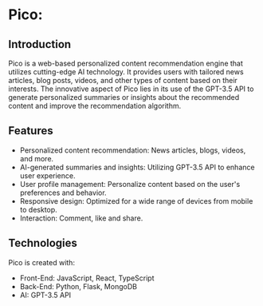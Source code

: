 # Pico: 
 
## Introduction 
Pico is a web-based personalized content recommendation engine that utilizes cutting-edge AI technology. It provides users with tailored news articles, blog posts, videos, and other types of content based on their interests. The innovative aspect of Pico lies in its use of the GPT-3.5 API to generate personalized summaries or insights about the recommended content and improve the recommendation algorithm. 
 
## Features 
- Personalized content recommendation: News articles, blogs, videos, and more.
- AI-generated summaries and insights: Utilizing GPT-3.5 API to enhance user experience.
- User profile management: Personalize content based on the user's preferences and behavior.
- Responsive design: Optimized for a wide range of devices from mobile to desktop. 
- Interaction: Comment, like and share.
 
## Technologies 
Pico is created with:

- Front-End: JavaScript, React, TypeScript
- Back-End: Python, Flask, MongoDB
- AI: GPT-3.5 API

